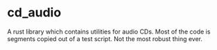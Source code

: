 # cd_audio

A rust library which contains utilities for audio CDs. Most of the code is segments copied out of a test script. Not the most robust thing ever.
